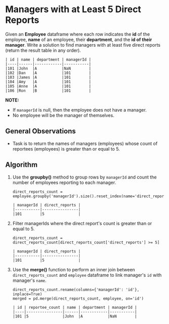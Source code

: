 # Managers with at Least 5 Direct Reports

Given an **Employee** dataframe where each row indicates the **id** of the employee, **name** of an employee, their **department**, and the **id of their manager**. Write a solution to find managers with at least five direct reports (return the result table in any order).

```
| id | name | department | managerId |
|----|------|------------|-----------|
|101 |John  |A           |NaN        |
|102 |Dan   |A           |101        |
|103 |James |A           |101        |
|104 |Amy   |A           |101        |
|105 |Anne  |A           |101        |
|106 |Ron   |B           |101        |
```

**NOTE:** 
- If `managerId` is null, then the employee does not have a manager.
- No employee will be the manager of themselves.

## General Observations

- Task is to return the names of managers (employees) whose count of reportees (employees) is greater than or equal to 5.

## Algorithm

1. Use the **groupby()** method to group rows by `managerId` and count the number of employees reporting to each manager. 

    ```
    direct_reports_count = employee.groupby('managerId').size().reset_index(name='direct_reports')

    | managerId | direct_reports |
    |-----------|----------------|
    |101        |5               |
    ```

2. Filter managerIds where the direct report's count is greater than or equal to 5.

    ```
    direct_reports_count = direct_reports_count[direct_reports_count['direct_reports'] >= 5]

    | managerId | direct_reports |
    |-----------|----------------|
    |101        |5               |
    ```

3. Use the **merge()** function to perform an inner join between `direct_reports_count` and `employee` dataframe to link manager's `id` with manager's `name`.

    ```
    direct_reports_count.rename(columns={'managerId': 'id'}, inplace=True)
    merged = pd.merge(direct_reports_count, employee, on='id')

    | id | reportee_count | name | department | managerId |
    |----|----------------|------|------------|-----------|
    |101 |5               |John  |A           |NaN        | 
    ```








 




